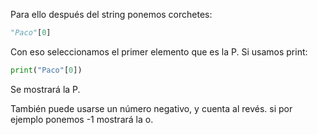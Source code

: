 
Para ello después del string ponemos corchetes:

```python
"Paco"[0]
```

Con eso seleccionamos el primer elemento que es la P. Si usamos print:

```python
print("Paco"[0])
```

Se mostrará la P.

También puede usarse un número negativo, y cuenta al revés. si por ejemplo ponemos -1 mostrará la o.

